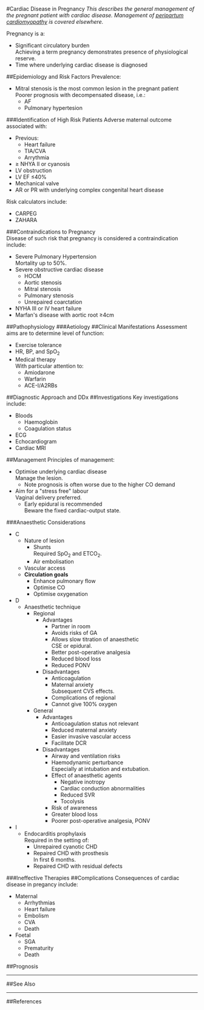 #Cardiac Disease in Pregnancy
*This describes the general management of the pregnant patient with cardiac disease. Management of [peripartum cardiomyopathy](/disease/cvs/peripartum.md) is covered elsewhere.*

Pregnancy is a:
* Significant circulatory burden  
Achieving a term pregnancy demonstrates presence of physiological reserve.
* Time where underlying cardiac disease is diagnosed

##Epidemiology and Risk Factors
Prevalence:
* Mitral stenosis is the most common lesion in the pregnant patient  
Poorer prognosis with decompensated disease, i.e.:
	* AF
	* Pulmonary hypertesion

###Identification of High Risk Patients
Adverse maternal outcome associated with:
* Previous:
	* Heart failure
	* TIA/CVA
	* Arrythmia
* ≥ NHYA II or cyanosis
* LV obstruction
* LV EF ≤40%
* Mechanical valve
* AR or PR with underlying complex congenital heart disease

Risk calculators include:
* CARPEG
* ZAHARA

###Contraindications to Pregnancy  
Disease of such risk that pregnancy is considered a contraindication include:
* Severe Pulmonary Hypertension  
Mortality up to 50%.
* Severe obstructive cardiac disease
	* HOCM
	* Aortic stenosis
	* Mitral stenosis
	* Pulmonary stenosis
	* Unrepaired coarctation
* NYHA III or IV heart failure
* Marfan's disease with aortic root ≥4cm

##Pathophysiology
###Aetiology
##Clinical Manifestations
Assessment aims are to determine level of function:
* Exercise tolerance
* HR, BP, and SpO<sub>2</sub>
* Medical therapy  
With particular attention to:
	* Amiodarone
	* Warfarin
	* ACE-I/A2RBs

##Diagnostic Approach and DDx
##Investigations
Key investigations include:
* Bloods
	* Haemoglobin
	* Coagulation status
* ECG
* Echocardiogram
* Cardiac MRI

##Management
Principles of management:
* Optimise underlying cardiac disease  
Manage the lesion.
	* Note prognosis is often worse due to the higher CO demand
* Aim for a "stress free" labour  
Vaginal delivery preferred.
	* Early epidural is recommended  
	Beware the fixed cardiac-output state.


###Anaesthetic Considerations
* C
	* Nature of lesion
		* Shunts  
		Required SpO<sub>2</sub> and ETCO<sub>2</sub>.
		* Air embolisation
	* Vascular access
	* **Circulation goals**
		* Enhance pulmonary flow
		* Optimise CO
		* Optimise oxygenation
* D
	* Anaesthetic technique
		* Regional
			* Advantages
				* Partner in room
				* Avoids risks of GA
				* Allows slow titration of anaesthetic  
				CSE or epidural.
				* Better post-operative analgesia
				* Reduced blood loss
				* Reduced PONV
			* Disadvantages
				* Anticoagulation
				* Maternal anxiety  
				Subsequent CVS effects.
				* Complications of regional
				* Cannot give 100% oxygen
		* General
			* Advantages
				* Anticoagulation status not relevant
				* Reduced maternal anxiety
				* Easier invasive vascular access
				* Facilitate DCR
			* Disadvantages
				* Airway and ventilation risks
				* Haemodynamic perturbance  
				Especially at intubation and extubation.
				* Effect of anaesthetic agents
					* Negative inotropy
					* Cardiac conduction abnormalities
					* Reduced SVR
					* Tocolysis
				* Risk of awareness
				* Greater blood loss
				* Poorer post-operative analgesia, PONV
* I
	* Endocarditis prophylaxis  
	Required in the setting of:
		* Unrepaired cyanotic CHD
		* Repaired CHD with prosthesis  
		In first 6 months.
		* Repaired CHD with residual defects	

###Ineffective Therapies
##Complications
Consequences of cardiac disease in pregancy include:
* Maternal
	* Arrhythmias
	* Heart failure
	* Embolism  
	* CVA
	* Death
* Foetal
	* SGA
	* Prematurity
	* Death

##Prognosis


---
##See Also

---
##References
